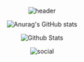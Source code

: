<div align='center'>
  
![header](https://capsule-render.vercel.app/api?type=waving&color=auto&height=165&section=header&text=HyeonJong%20Ji&fontSize=80&fontAlign=60)

  
<!-- [![Top Langs](https://github-readme-stats.vercel.app/api/top-langs/?username=JongAAAAAAAAA&layout=compact&theme=onedark)](https://github.com/anuraghazra/github-readme-stats)  -->

![Anurag's GitHub stats](https://github-readme-stats.vercel.app/api?username=JongAAAAAAAAA&show_icons=true&theme=radical&count_private=true)  


![Github Stats](https://github-readme-streak-stats.herokuapp.com/?user=JongAAAAAAAAA&theme=highcontrast&hide_border=false&fire=red&sideNums=red)<br/>

<!-- [![Solved.ac Profile](http://mazassumnida.wtf/api/v2/generate_badge?boj=demitymd)](https://solved.ac/demitymd/)
-->
  
![social](https://user-images.githubusercontent.com/82303989/208237842-bba94fce-6751-4791-8b3c-ae55096f4035.gif)
</div>
